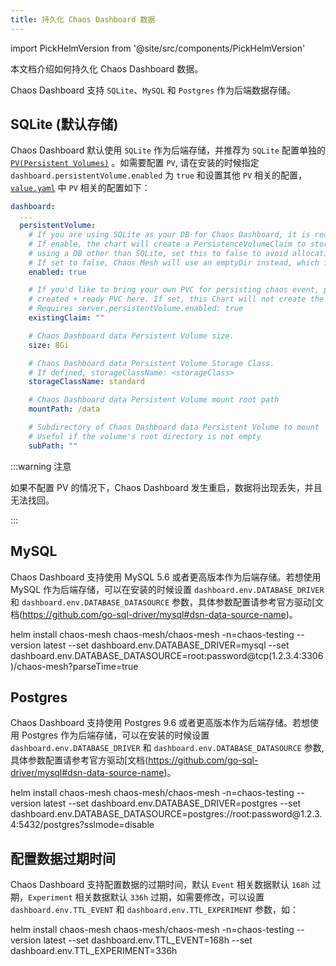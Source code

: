 ```yaml
---
title: 持久化 Chaos Dashboard 数据
---
```


import PickHelmVersion from '@site/src/components/PickHelmVersion'

本文档介绍如何持久化 Chaos Dashboard 数据。

Chaos Dashboard 支持 `SQLite`、`MySQL` 和 `Postgres` 作为后端数据存储。

## SQLite (默认存储)

Chaos Dashboard 默认使用 `SQLite` 作为后端存储，并推荐为 `SQLite` 配置单独的 [`PV(Persistent Volumes)`](https://kubernetes.io/docs/concepts/storage/persistent-volumes/) 。如需要配置 `PV`, 请在安装的时候指定 `dashboard.persistentVolume.enabled` 为 `true` 和设置其他 `PV` 相关的配置，[`value.yaml`](https://github.com/chaos-mesh/chaos-mesh/blob/master/helm/chaos-mesh/values.yaml#L255-L282) 中 `PV` 相关的配置如下：

```yaml
dashboard:
  ...
  persistentVolume:
    # If you are using SQLite as your DB for Chaos Dashboard, it is recommended to enable persistence.
    # If enable, the chart will create a PersistenceVolumeClaim to store its state in. If you are
    # using a DB other than SQLite, set this to false to avoid allocating unused storage.
    # If set to false, Chaos Mesh will use an emptyDir instead, which is ephemeral.
    enabled: true

    # If you'd like to bring your own PVC for persisting chaos event, pass the name of the
    # created + ready PVC here. If set, this Chart will not create the default PVC.
    # Requires server.persistentVolume.enabled: true
    existingClaim: ""

    # Chaos Dashboard data Persistent Volume size.
    size: 8Gi

    # Chaos Dashboard data Persistent Volume Storage Class.
    # If defined, storageClassName: <storageClass>
    storageClassName: standard

    # Chaos Dashboard data Persistent Volume mount root path
    mountPath: /data

    # Subdirectory of Chaos Dashboard data Persistent Volume to mount
    # Useful if the volume's root directory is not empty
    subPath: ""
```

:::warning 注意

如果不配置 PV 的情况下，Chaos Dashboard 发生重启，数据将出现丢失，并且无法找回。

:::

## MySQL

Chaos Dashboard 支持使用 MySQL 5.6 或者更高版本作为后端存储。若想使用 MySQL 作为后端存储，可以在安装的时候设置 `dashboard.env.DATABASE_DRIVER` 和 `dashboard.env.DATABASE_DATASOURCE` 参数，具体参数配置请参考官方驱动[文档(https://github.com/go-sql-driver/mysql#dsn-data-source-name)。

<PickHelmVersion>
helm install chaos-mesh chaos-mesh/chaos-mesh -n=chaos-testing --version latest --set dashboard.env.DATABASE_DRIVER=mysql --set dashboard.env.DATABASE_DATASOURCE=root:password@tcp(1.2.3.4:3306)/chaos-mesh?parseTime=true
</PickHelmVersion>

## Postgres

Chaos Dashboard 支持使用 Postgres 9.6 或者更高版本作为后端存储。若想使用 Postgres 作为后端存储，可以在安装的时候设置 `dashboard.env.DATABASE_DRIVER` 和 `dashboard.env.DATABASE_DATASOURCE` 参数, 具体参数配置请参考官方驱动[文档(https://github.com/go-sql-driver/mysql#dsn-data-source-name)。

<PickHelmVersion>
helm install chaos-mesh chaos-mesh/chaos-mesh -n=chaos-testing --version latest --set dashboard.env.DATABASE_DRIVER=postgres --set dashboard.env.DATABASE_DATASOURCE=postgres://root:password@1.2.3.4:5432/postgres?sslmode=disable
</PickHelmVersion>

## 配置数据过期时间

Chaos Dashboard 支持配置数据的过期时间，默认 `Event` 相关数据默认 `168h` 过期，`Experiment` 相关数据默认 `336h` 过期，如需要修改，可以设置 `dashboard.env.TTL_EVENT` 和 `dashboard.env.TTL_EXPERIMENT` 参数，如：

<PickHelmVersion>
helm install chaos-mesh chaos-mesh/chaos-mesh -n=chaos-testing --version latest --set dashboard.env.TTL_EVENT=168h --set dashboard.env.TTL_EXPERIMENT=336h
</PickHelmVersion>
